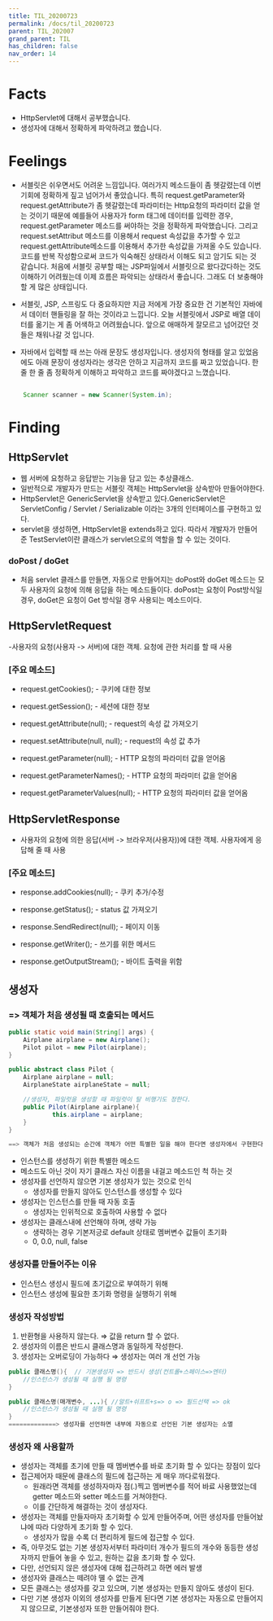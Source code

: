 ```yaml
---
title: TIL_20200723
permalink: /docs/til_20200723
parent: TIL_202007
grand_parent: TIL
has_children: false
nav_order: 14
---
```


# Facts

- HttpServlet에 대해서 공부했습니다.
- 생성자에 대해서 정확하게 파악하려고 했습니다.

# Feelings

- 서블릿은 쉬우면서도 어려운 느낌입니다. 여러가지 메소드들이 좀 헷갈렸는데 이번 기회에 정확하게 짚고 넘어가서 좋았습니다. 특히 request.getParameter와 request.getAttribute가 좀 헷갈렸는데 파라미터는 Http요청의 파라미터 값을 얻는 것이기 때문에 예를들어 사용자가 form 태그에 데이터를 입력한 경우, request.getParameter 메소드를 써야하는 것을 정확하게 파악했습니다. 그리고 request.setAttribut 메소드를 이용해서 request 속성값을 추가할 수 있고 request.gettAttribute메소드를 이용해서 추가한 속성값을 가져올 수도 있습니다. 코드를 반복 작성함으로써 코드가 익숙해진 상태라서 이해도 되고 암기도 되는 것 같습니다. 처음에 서블릿 공부할 때는 JSP파일에서 서블릿으로 왔다갔다하는 것도 이해하기 어려웠는데 이제 흐름은 파악되는 상태라서 좋습니다. 그래도 더 보충해야할 게 많은 상태입니다.

- 서블릿, JSP, 스프링도 다 중요하지만 지금 저에게 가장 중요한 건 기본적인 자바에서 데이터 핸들링을 잘 하는 것이라고 느낍니다. 오늘 서블릿에서 JSP로 배열 데이터를 옮기는 게 좀 어색하고 어려웠습니다. 앞으로 애매하게 잘모르고 넘어갔던 것들은 채워나갈 것 입니다.

- 자바에서 입력할 때 쓰는 아래 문장도 생성자입니다. 생성자의 형태를 알고 있었음에도 아래 문장이 생성자라는 생각은 안하고 지금까지 코드를 짜고 있었습니다. 한 줄 한 줄 좀 정확하게 이해하고 파악하고 코드를 짜야겠다고 느꼈습니다.

```java

	Scanner scanner = new Scanner(System.in);

```

# Finding

## HttpServlet

- 웹 서버에 요청하고 응답받는 기능을 담고 있는 추상클래스.
- 일반적으로 개발자가 만드는 서블릿 객체는 HttpServlet을 상속받아 만들어야한다.
- HttpServlet은 GenericServlet을 상속받고 있다.GenericServlet은 ServletConfig / Servlet / Serializable 이라는 3개의 인터페이스를 구현하고 있다.
- servlet을 생성하면, HttpServlet을 extends하고 있다. 따라서 개발자가 만들어 준 TestServlet이란 클래스가 servlet으로의 역할을 할 수 있는 것이다.

### doPost / doGet

- 처음 servlet 클래스를 만들면, 자동으로 만들어지는 doPost와 doGet 메소드는 모두 사용자의 요청에 의해 응답을 하는 메소드들이다. doPost는 요청이 Post방식일 경우, doGet은 요청이 Get 방식일 경우 사용되는 메소드이다.

## HttpServletRequest

-사용자의 요청(사용자 -> 서버)에 대한 객체. 요청에 관한 처리를 할 때 사용

### [주요 메소드]

- request.getCookies(); - 쿠키에 대한 정보

- request.getSession(); - 세션에 대한 정보

- request.getAttribute(null); - request의 속성 값 가져오기

- request.setAttribute(null, null); - request의 속성 값 추가

- request.getParameter(null); - HTTP 요청의 파라미터 값을 얻어옴

- request.getParameterNames(); - HTTP 요청의 파라미터 값을 얻어옴

- request.getParameterValues(null); - HTTP 요청의 파라미터 값을 얻어옴

## HttpServletResponse

- 사용자의 요청에 의한 응답(서버 -> 브라우저(사용자))에 대한 객체. 사용자에게 응답해 줄 때 사용

### [주요 메소드]

- response.addCookies(null); - 쿠키 추가/수정

- response.getStatus(); - status 값 가져오기

- response.SendRedirect(null); - 페이지 이동

- response.getWriter(); - 쓰기를 위한 메서드

- response.getOutputStream(); - 바이트 출력을 위함

## 생성자

### => 객체가 처음 생성될 때 호출되는 메서드

```java
public static void main(String[] args) {
	Airplane airplane = new Airplane();
	Pilot pilot = new Pilot(airplane);
}
```

```java
public abstract class Pilot {
	Airplane airplane = null;
	AirplaneState airplaneState = null;

	//생성자, 파일럿을 생성할 때 파일럿이 탈 비행기도 정한다.
	public Pilot(Airplane airplane){
			this.airplane = airplane;
	}
}

==> 객체가 처음 생성되는 순간에 객체가 어떤 특별한 일을 해야 한다면 생성자에서 구현한다.
```

- 인스턴스를 생성하기 위한 특별한 메소드
- 메소드도 아닌 것이 자기 클래스 자신 이름을 내걸고 메소드인 척 하는 것
- 생성자를 선언하지 않으면 기본 생성자가 있는 것으로 인식
  - 생성자를 만들지 않아도 인스턴스를 생성할 수 있다
- 생성자는 인스턴스를 만들 때 자동 호출
  - 생성자는 인위적으로 호출하여 사용할 수 없다
- 생성자는 클래스내에 선언해야 하며, 생략 가능
  - 생략하는 경우 기본저긍로 default 상태로 멤버변수 값들이 초기화
  - 0, 0.0, null, false

### 생성자를 만들어주는 이유

- 인스턴스 생성시 필드에 초기값으로 부여하기 위해
- 인스턴스 생성에 필요한 초기화 명령을 실행하기 위해

### 생성자 작성방법

1. 반환형을 사용하지 않는다. ⇒ 값을 return 할 수 없다.
2. 생성자의 이름은 반드시 클래스명과 동일하게 작성한다.
3. 생성자는 오버로딩이 가능하다 ⇒ 생성자는 여러 개 선언 가능

```java
public 클래스명(){  // 기본생성자 => 반드시 생성(컨트롤+스페이스=>엔터)
	//인스턴스가 생성될 때 실행 될 명령
}

public 클래스명(매개변수, ...){ //알트+쉬프트+s=> o => 필드선택 => ok
	//인스턴스가 생성될 때 실행 될 명령
}
=============> 생성자를 선언하면 내부에 자동으로 선언된 기본 생성자는 소멸
```

### 생성자 왜 사용할까

- 생성자는 객체를 초기에 만들 때 멤버변수를 바로 초기화 할 수 있다는 장점이 있다
- 접근제어자 때문에 클래스의 필드에 접근하는 게 매우 까다로워졌다.
  - 원래라면 객체를 생성하자마자 점(.)찍고 멤버변수를 적어 바료 사용했었는데 getter 메소드와 setter 메소드를 거쳐야한다.
  - 이를 간단하게 해결하는 것이 생성자다.
- 생성자는 객체를 만들자마자 초기화할 수 있게 만들어주며, 어떤 생성자를 만들어놨냐에 따라 다양하게 초기화 할 수 있다.
  - 생성자가 많을 수록 더 편리하게 필드에 접근할 수 있다.
- 즉, 아무것도 없는 기본 생성자서부터 파라미터 개수가 필드의 개수와 동등한 생성자까지 만들어 놓을 수 있고, 원하는 값을 초기화 할 수 있다.
- 다만, 선언되지 않은 생성자에 대해 접근하려고 하면 에러 발생
- 생성자와 클래스는 떼려야 뗼 수 없는 관계
- 모든 클래스는 생성자를 갖고 있으며, 기본 생성자는 만들지 않아도 생성이 된다.
- 다만 기본 생성자 이외의 생성자를 만들게 된다면 기본 생성자는 자동으로 만들어지지 않으므로, 기본생성자 또한 만들어줘야 한다.
